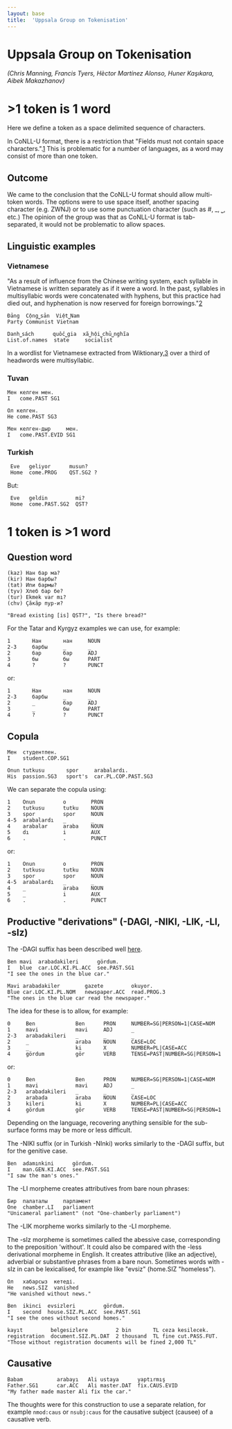 ```yaml
---
layout: base
title:  'Uppsala Group on Tokenisation'
---
```


# Uppsala Group on Tokenisation

_(Chris Manning, Francis Tyers, Hèctor Martínez Alonso, Huner Kaşıkara, Aibek Makazhanov)_

# >1 token is 1 word

Here we define a token as a space delimited sequence of characters.

In CoNLL-U format, there is a restriction that "Fields must not contain space characters.".[1](http://universaldependencies.github.io/docs/format.html) This is problematic for a number of languages, as a word may consist of more than one token.

## Outcome

We came to the conclusion that the CoNLL-U format should allow multi-token words. The options were to use space itself,
another spacing character (e.g. ZWNJ) or to use some punctuation character (such as #, _, ⎵, etc.) The opinion of the group
was that as CoNLL-U format is tab-separated, it would not be problematic to allow spaces.

## Linguistic examples

### Vietnamese

"As a result of influence from the Chinese writing system, each syllable in Vietnamese is written separately as if it were a word. In the past, syllables in multisyllabic words were concatenated with hyphens, but this practice had died out, and hyphenation is now reserved for foreign borrowings."[2](https://en.wikipedia.org/wiki/Vietnamese_alphabet#Structure)

    Đảng  Cộng⎵sản  Việt⎵Nam
    Party Communist Vietnam

    Danh⎵sách      quốc⎵gia  xã⎵hội⎵chủ⎵nghĩa
    List.of.names  state     socialist

In a wordlist for Vietnamese extracted from Wiktionary,[3](https://svn.code.sf.net/p/apertium/svn/incubator/apertium-vie/dev/vie.speling.txt) over a third of headwords were multisyllabic.

### Tuvan

    Мен келген мен.
    I   come.PAST SG1

    Ол келген.
    He come.PAST SG3

    Мен келген-дыр     мен.
    I   come.PAST.EVID SG1

### Turkish

     Eve   geliyor      musun?
     Home  come.PROG    QST.SG2 ?

But:

     Eve   geldin         mi?
     Home  come.PAST.SG2  QST?

# 1 token is >1 word


## Question word

    (kaz) Нан бар ма?
    (kir) Нан барбы?
    (tat) Ипи бармы?
    (tyv) Хлеб бар бе? 
    (tur) Ekmek var mı?
    (chv) Çăкăр пур-и?

    "Bread existing [is] QST?", "Is there bread?"

For the Tatar and Kyrgyz examples we can use, for example:

    1       Нан       нан     NOUN
    2-3     барбы     _       _ 
    2       бар       бар     ADJ
    3       бы        бы      PART
    4       ?         ?       PUNCT

or:

    1       Нан       нан     NOUN
    2-3     барбы     _       _
    2       _         бар     ADJ
    3       _         бы      PART
    4       ?         ?       PUNCT


## Copula

    Мен  студентпен.
    I    student.COP.SG1 

    Onun tutkusu       spor     arabalardı.
    His  passion.SG3   sport's  car.PL.COP.PAST.SG3

We can separate the copula using:

    1    Onun         o        PRON
    2    tutkusu      tutku    NOUN
    3    spor         spor     NOUN
    4-5  arabalardı   _        _
    4    arabalar     araba    NOUN
    5    dı           i        AUX
    6    .            .        PUNCT

or:

    1    Onun         o        PRON
    2    tutkusu      tutku    NOUN
    3    spor         spor     NOUN
    4-5  arabalardı   _        _
    4    _            araba    NOUN
    5    _            i        AUX
    6    .            .        PUNCT

## Productive "derivations" (-DAGI, -NIKI, -LIK, -LI, -sIz)

The -DAGI suffix has been described well [here](https://github.com/UniversalDependencies/docs/issues/125).

    Ben mavi  arabadakileri      gördum.
    I   blue  car.LOC.KI.PL.ACC  see.PAST.SG1
    "I see the ones in the blue car."

    Mavi arabadakiler        gazete         okuyor.
    Blue car.LOC.KI.PL.NOM   newspaper.ACC  read.PROG.3
    "The ones in the blue car read the newspaper."

The idea for these is to allow, for example:
 
    0     Ben             Ben      PRON     NUMBER=SG|PERSON=1|CASE=NOM
    1     mavi            mavi     ADJ      _
    2-3   arabadakileri   _        _        _
    2     _               araba    NOUN     CASE=LOC
    3     _               ki       X        NUMBER=PL|CASE=ACC
    4     gördum          gör      VERB     TENSE=PAST|NUMBER=SG|PERSON=1
    
or:
 
    0     Ben             Ben      PRON     NUMBER=SG|PERSON=1|CASE=NOM
    1     mavi            mavi     ADJ      _
    2-3   arabadakileri   _        _        _
    2     arabada         araba    NOUN     CASE=LOC
    3     kileri          ki       X        NUMBER=PL|CASE=ACC
    4     gördum          gör      VERB     TENSE=PAST|NUMBER=SG|PERSON=1

Depending on the language, recovering anything sensible for the sub-surface forms 
may be more or less difficult.

The -NIKI suffix (or in Turkish -NInki) works similarly to the -DAGI suffix, but for 
the genitive case.

    Ben  adamınkini      gördum.
    I    man.GEN.KI.ACC  see.PAST.SG1
    "I saw the man's ones."   

The -LI morpheme creates attributives from bare noun phrases:

    Бир  палаталы     парламент
    One  chamber.LI   parliament
    "Unicameral parliament" (not "One-chamberly parliament")

The -LIK morpheme works similarly to the -LI morpheme.

The -sIz morpheme is sometimes called the abessive case, corresponding to the 
preposition 'without'. It could also be compared with the -less derivational 
morpheme in English. It creates attributive (like an adjective), adverbial or 
substantive phrases from a bare noun. Sometimes words with -sIz in can be lexicalised,
for example like "evsiz" (home.SIZ "homeless").

    Ол   хабарсыз  кетеді.
    He   news.SIZ  vanished
    "He vanished without news."

    Ben  ikinci  evsizleri         gördum.
    I    second  house.SIZ.PL.ACC  see.PAST.SG1
    "I see the ones without second homes."

    kayıt         belgesizlere         2 bin       TL ceza kesilecek.
    registration  document.SIZ.PL.DAT  2 thousand  TL fine cut.PASS.FUT.
    "Those without registration documents will be fined 2,000 TL"

## Causative

    Babam           arabayı   Ali ustaya      yaptırmış
    Father.SG1      car.ACC   Ali master.DAT  fix.CAUS.EVID
    "My father made master Ali fix the car."

The thoughts were for this construction to use a separate relation, for example `nmod:caus` or `nsubj:caus` for 
the causative subject (causee) of a causative verb. 


